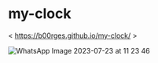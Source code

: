 # my-clock

 < https://b00rges.github.io/my-clock/ > 
 
![WhatsApp Image 2023-07-23 at 11 23 46](https://github.com/B00rges/my-clock/assets/123204710/8424581e-9bd3-4e64-81bc-5f690fec4b33)

